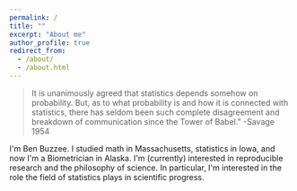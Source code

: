 ```yaml
---
permalink: /
title: ""
excerpt: "About me"
author_profile: true
redirect_from: 
  - /about/
  - /about.html
---
```



> It is unanimously agreed that statistics depends somehow on probability. But, as to what probability is and how it is connected with statistics, there has seldom been such complete disagreement and breakdown of communication since the Tower of Babel." -Savage 1954

I'm Ben Buzzee. I studied math in Massachusetts, statistics in Iowa, and now I'm a Biometrician in Alaska. I'm (currently) interested in reproducible research and the philosophy of science. In particular, I'm interested in the role the field of statistics plays in scientific progress.